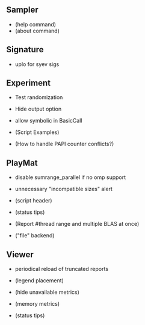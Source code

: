 Sampler
-------
* (help command)
* (about command)


Signature
----------
* uplo for syev sigs


Experiment
----------
* Test randomization
* Hide output option
* allow symbolic in BasicCall

* (Script Examples)
* (How to handle PAPI counter conflicts?)


PlayMat
-------
* disable sumrange_parallel if no omp support
* unnecessary "incompatible sizes" alert

* (script header)
* (status tips)
* (Report #thread range and multiple BLAS at once)
* ("file" backend)


Viewer
------
* periodical reload of truncated reports

* (legend placement)
* (hide unavailable metrics)
* (memory metrics)
* (status tips)

